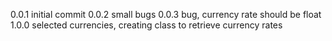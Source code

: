0.0.1 initial commit
0.0.2 small bugs
0.0.3 bug, currency rate  should be float
1.0.0	selected currencies, creating class to retrieve currency rates